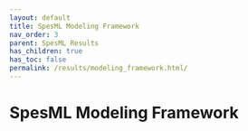 ```yaml
---
layout: default
title: SpesML Modeling Framework
nav_order: 3
parent: SpesML Results
has_children: true
has_toc: false
permalink: /results/modeling_framework.html/
---
```

# SpesML Modeling Framework
